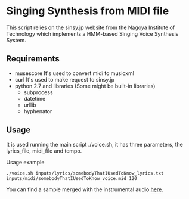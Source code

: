 # Singing Synthesis from MIDI file

This script relies on the sinsy.jp website from the Nagoya Institute of Technology which implements a HMM-based Singing Voice Synthesis System.

## Requirements
- musescore
    It's used to convert midi to musicxml
- curl
    It's used to make request to sinsy.jp
- python 2.7 and libraries (Some might be built-in libraries)
	- subprocess
	- datetime
	- urllib
	- hyphenator

## Usage
It is used running the main script ./voice.sh, it has three parameters, the lyrics_file, midi_file and tempo.

Usage example

```
./voice.sh inputs/lyrics/somebodyThatIUsedToKnow_lyrics.txt inputs/midi/somebodyThatIUsedToKnow_voice.mid 120
```

You can find a sample merged with the instrumental audio [here](https://soundcloud.com/mathias-gatti/somebody-that-i-used-to-know-sinsy-synthetic-voice).
